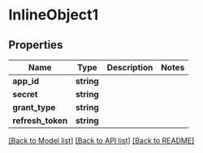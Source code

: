 # InlineObject1

## Properties
Name | Type | Description | Notes
------------ | ------------- | ------------- | -------------
**app_id** | **string** |  | 
**secret** | **string** |  | 
**grant_type** | **string** |  | 
**refresh_token** | **string** |  | 

[[Back to Model list]](../README.md#documentation-for-models) [[Back to API list]](../README.md#documentation-for-api-endpoints) [[Back to README]](../README.md)


